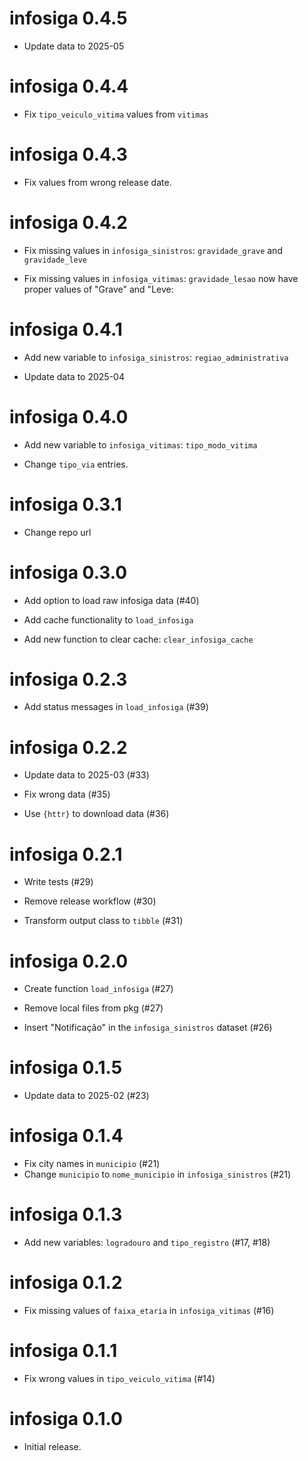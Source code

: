 # infosiga 0.4.5

* Update data to 2025-05

# infosiga 0.4.4

* Fix `tipo_veiculo_vitima` values from `vitimas`

# infosiga 0.4.3

* Fix values from wrong release date.

# infosiga 0.4.2

* Fix missing values in `infosiga_sinistros`: `gravidade_grave` and `gravidade_leve`

* Fix missing values in `infosiga_vitimas`: `gravidade_lesao` now have proper values of "Grave" and "Leve:

# infosiga 0.4.1

* Add new variable to `infosiga_sinistros`: `regiao_administrativa`

* Update data to 2025-04

# infosiga 0.4.0

* Add new variable to `infosiga_vitimas`: `tipo_modo_vitima`

* Change `tipo_via` entries.

# infosiga 0.3.1

* Change repo url

# infosiga 0.3.0

* Add option to load raw infosiga data (#40)

* Add cache functionality to `load_infosiga`

* Add new function to clear cache: `clear_infosiga_cache` 

# infosiga 0.2.3

* Add status messages in `load_infosiga` (#39)

# infosiga 0.2.2

* Update data to 2025-03 (#33)

* Fix wrong data (#35)

* Use `{httr}` to download data (#36)

# infosiga 0.2.1

* Write tests (#29)

* Remove release workflow (#30)

* Transform output class to `tibble` (#31)

# infosiga 0.2.0

* Create function `load_infosiga` (#27)

* Remove local files from pkg (#27)

* Insert "Notificação" in the `infosiga_sinistros` dataset (#26)

# infosiga 0.1.5

* Update data to 2025-02 (#23)

# infosiga 0.1.4

* Fix city names in `municipio` (#21)
* Change `municipio` to `nome_municipio` in `infosiga_sinistros` (#21)

# infosiga 0.1.3

* Add new variables: `logradouro` and `tipo_registro` (#17, #18)

# infosiga 0.1.2

* Fix missing values of `faixa_etaria` in `infosiga_vitimas` (#16)

# infosiga 0.1.1

* Fix wrong values in `tipo_veiculo_vitima` (#14)

# infosiga 0.1.0

* Initial release.
